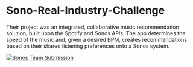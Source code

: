 # Sono-Real-Industry-Challenge
Their project was an integrated, collaborative music recommendation solution, built upon the Spotify and Sonos APIs. The app determines the speed of the music and, given a desired BPM, creates recommendations based on their shared listening preferences onto a Sonos system.

[![Sonos Team Submission](http://img.youtube.com/vi/RL3DHz2HnnU?t=117/0.jpg)](http://www.youtube.com/watch?v=RL3DHz2HnnU?t=117 "Sonos Team Submission")
